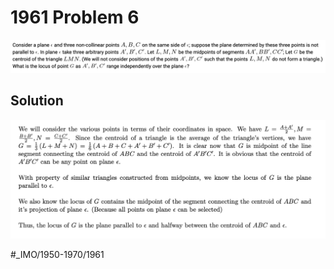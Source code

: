 # 1961 Problem 6
![](1961%20Problem%206/image.png)

## Solution
![](1961%20Problem%206/image%202.png)




















#_IMO/1950-1970/1961